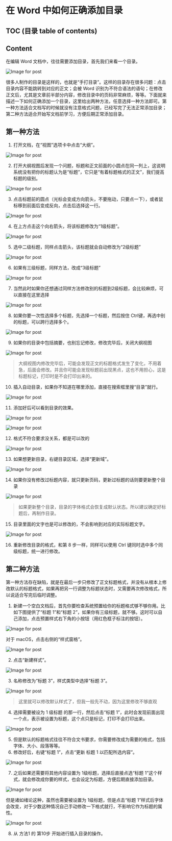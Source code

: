 # 在 Word 中如何正确添加目录



## TOC (目录 table of contents)




## Content

在编辑 Word 文档中，往往需要添加目录，首先我们来看一个目录。

![Image for post](https://miro.medium.com/max/5760/1*NyoDYPR4JmjFaDDbgKU0bw.png)

很多人制作的目录是这样的，也就是“手打目录”。这样的目录存在很多问题：点击目录内容不能跳转到对应的正文；会被 Word 识别为不符合语法的语句；在修改正文后，尤其是文章前半部分内容，修改目录中的页码非常麻烦，等等。下面就来描述一下如何正确添加一个目录，这里给出两种方法，任意选择一种方法即可。第一种方法适合文档写的时候就没有注意格式问题，已经写完了无法正常添加目录；第二种方法适合开始写文档前学习，方便后期正常添加目录。

## 第一种方法

1. 打开文档，在“视图”选项卡中点击“大纲”。

![Image for post](https://miro.medium.com/max/2072/1*mrDnLOS_66fpP4Fbgnw7oQ.png)

2. 打开大纲视图后发现一个问题，标题和正文前面的小圆点在同一列上，这说明系统没有把你的标题认为是“标题”，它只是“有着标题格式的正文”，我们提高标题的级别。

![Image for post](https://miro.medium.com/max/3026/1*_hXjp3iNbQrae6ABe00B3A.png)

3. 点击标题前的圆点（光标会变成方向箭头，不要拖动，只要点一下），或者鼠标移到前面后变成反向，点击后选择这一行。

![Image for post](https://miro.medium.com/max/3026/1*yTgrP1SJ24JEeumBJ1I4cA.png)

4. 在上方点击这个向右箭头，将该标题修改为“1级标题”。

![Image for post](https://miro.medium.com/max/1082/1*x0rHdKTeXHDS8xOEPBDFKg.png)

5. 选中二级标题，同样点击箭头，该标题就会自动修改为“2级标题”

![Image for post](https://miro.medium.com/max/1356/1*IbsHB4-cYhA2d2aCFG1Dww.png)

6. 如果有三级标题，同样方法，改成“3级标题”

![Image for post](https://miro.medium.com/max/1500/1*kJq4Zx9tAk0jrhABGPwc6g.png)

7. 当然此时如果你还想通过同样方法修改别的标题到2级标题，会比较麻烦，可以直接在这里选择

![Image for post](https://miro.medium.com/max/1630/1*c_L3eXRONX7Q9LCl8iBWVg.png)

8. 如果你要一次性选择多个标题，先选择一个标题，然后按住 Ctrl键，再选中别的标题，可以跨行选择多个。

![Image for post](https://miro.medium.com/max/2416/1*gvZHw_Ru7NIs68rJn4ULDw.png)

9. 如果你的目录中包括摘要，也别忘记修改，修改完毕后，关闭大纲视图

![Image for post](https://miro.medium.com/max/740/1*BnWgFP02_ZgAh0EiPHLmFw.png)

> 大纲视图内修改完毕后，可能会发现正文的标题格式发生了变化，不用着急，后面会修改。并且你可能会发现标题前出现黑点，这也不用担心，这是标题标记，打印时是不会打印出来的。
10. 插入自动目录，如果你不知道在哪里添加，直接在搜索框里搜“目录”就行。

![Image for post](https://miro.medium.com/max/2814/1*WQwxKyilCXJ8O5117b8c1g.png)

11. 添加好后可以看到目录的效果。

![Image for post](https://miro.medium.com/max/60/1*rZ27JXoCf93ADGFjJnxBfw.png?q=20)

![Image for post](https://miro.medium.com/max/7680/1*rZ27JXoCf93ADGFjJnxBfw.png)

12. 格式不符合要求没关系，都是可以改的

![Image for post](https://miro.medium.com/max/6004/1*8gY4eAn46uTx7rAErK800w.png)

13. 如果想更新目录，右键目录区域，选择“更新域”。

![Image for post](https://miro.medium.com/max/1716/1*_Nve3zLNAI-e9AhzQvEYGA.png)

14. 如果你没有修改过标题内容，就只更新页码，更新过标题的话则要更新整个目录

![Image for post](https://miro.medium.com/max/852/1*NI88v6iGv81AMLSTFnQLYA.png)

> 如果更新整个目录，目录的字体格式会恢复成默认状态。所以建议确定好标题后，再制作目录。
15. 目录里面的文字也是可以修改的，不会影响到对应的实际标题文字。

![Image for post](https://miro.medium.com/max/1082/1*fo_ZgyJzmkns9jomOmaLuQ.png)

16. 重新修改目录的格式，和第 8 步一样，同样可以使用 Ctrl 键同时选中多个同级标题，统一进行修改。

## 第二种方法
第一种方法存在缺陷，就是在最后一步只修改了正文标题格式，并没有从根本上修改默认的标题格式，如果再把另一行调整为标题状态时，又需要再次修改格式，所以说适合写完后临时调整。

1. 新建一个空白文档后，首先你要检查系统预置给你的标题格式够不够你用。比如下图提供了“标题 1”和“标题 2”，如果你有三级标题，就不够。这时可以自己添加，点击预置样式右下角的小按钮（用红色框子标注的按钮）。

![Image for post](https://miro.medium.com/max/5882/1*ZW0cG4AVf191oihA7Tesug.png)

对于 macOS，点击右侧的“样式窗格”。

![Image for post](https://miro.medium.com/max/720/1*yYIKz5yZUFFtH2wGTpItBw.png)

2. 点击“新建样式”。

![Image for post](https://miro.medium.com/max/1344/1*0KjS7mkuOz2bnO-sSS-t6w.png)

3. 名称修改为“标题 3”，样式类型中选择“标题 3”。

![Image for post](https://miro.medium.com/max/1952/1*JakJ7QGkcy2ygDwrW2GBSA.png)

> 这里就可以修改默认样式了，但我一般先不动，因为这里修改不够直观

4. 选择需要被设为 1 级标题 的那一行，然后点击“标题 1”，此时会发现前面出现一个点，表示被设置为标题，这个点只是标记，打印不会打印出来。

![Image for post](https://miro.medium.com/max/4154/1*HViKBeWM-myZhNTb1P9jVg.png)

5. 但是默认的标题格式往往不符合文书要求，你需要修改成为需要的格式，包括字体、大小、段落等等。
6. 修改好后，右键“标题 1”，点击“更新 标题 1 以匹配所选内容”。

![Image for post](https://miro.medium.com/max/4166/1*a9wXGESBpv5Mlpvx0GuCEQ.png)

7. 之后如果还需要将其他内容设置为 1级标题，选择后直接点选“标题 1”这个样式，就会修改成你要的样式，也会设定为标题，方便后期直接添加目录。

![Image for post](https://miro.medium.com/max/3064/1*fHiQlZpdkc6bFW8nvXFsIw.png)

但是诸如绪论这种，虽然也需要被设置为 1级标题，但是点击“标题 1”样式后字体会改变，对于少数这种情况自己手动修改一下格式就行，不影响它作为标题的属性。

![Image for post](https://miro.medium.com/max/5178/1*rovz6r7mpM5hejQhOA-5VQ.png)

8. 从 方法1 的 第10步 开始进行插入目录的操作。